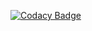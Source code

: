[![Codacy Badge](https://app.codacy.com/project/badge/Grade/485cce76907849b3833d1b3c605205a3)](https://www.codacy.com/gh/OmkarChitragar/M2-EmbSys/dashboard?utm_source=github.com&amp;utm_medium=referral&amp;utm_content=OmkarChitragar/M2-EmbSys&amp;utm_campaign=Badge_Grade)
